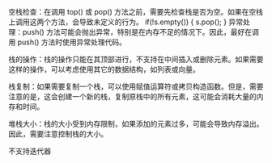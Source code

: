 空栈检查：在调用 top() 或 pop() 方法之前，需要先检查栈是否为空。如果在空栈上调用这两个方法，会导致未定义的行为。
if(!s.empty()) {
    s.pop();
}
异常处理：push() 方法可能会抛出异常，特别是在内存不足的情况下。因此，最好在调用 push() 方法时使用异常处理代码。

栈的操作：栈的操作只能在其顶部进行，不支持在中间插入或删除元素。如果需要这样的操作，可以考虑使用其它的数据结构，如列表或向量。

栈复制：如果需要复制一个栈，可以使用赋值运算符或拷贝构造函数。但是，需要注意的是，这会创建一个新的栈，复制原栈中的所有元素，这可能会消耗大量的内存和时间。

堆栈大小：栈的大小受到内存限制，如果添加的元素过多，可能会导致内存溢出。因此，需要注意控制栈的大小。

不支持迭代器